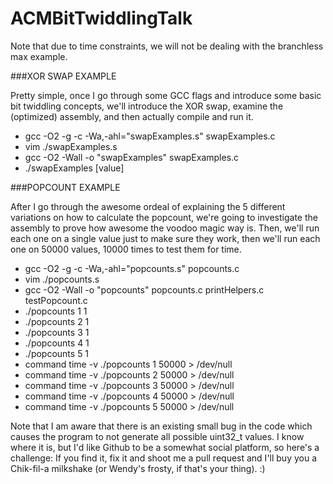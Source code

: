 # ACMBitTwiddlingTalk

Note that due to time constraints, we will not be dealing with the branchless
max example.

###XOR SWAP EXAMPLE

Pretty simple, once I go through some GCC flags and introduce some basic bit
twiddling concepts, we'll introduce the XOR swap, examine the (optimized)
assembly, and then actually compile and run it.

* gcc -O2 -g -c -Wa,-ahl="swapExamples.s" swapExamples.c
* vim ./swapExamples.s
* gcc -O2 -Wall -o "swapExamples" swapExamples.c
* ./swapExamples [value]

###POPCOUNT EXAMPLE

After I go through the awesome ordeal of explaining the 5 different variations
on how to calculate the popcount, we're going to investigate the assembly to
prove how awesome the voodoo magic way is. Then, we'll run each one on a single
value just to make sure they work, then we'll run each one on 50000 values,
10000 times to test them for time.

* gcc -O2 -g -c -Wa,-ahl="popcounts.s" popcounts.c
* vim ./popcounts.s
* gcc -O2 -Wall -o "popcounts" popcounts.c printHelpers.c testPopcount.c
* ./popcounts 1 1
* ./popcounts 2 1
* ./popcounts 3 1
* ./popcounts 4 1
* ./popcounts 5 1
* command time -v ./popcounts 1 50000 > /dev/null
* command time -v ./popcounts 2 50000 > /dev/null
* command time -v ./popcounts 3 50000 > /dev/null
* command time -v ./popcounts 4 50000 > /dev/null
* command time -v ./popcounts 5 50000 > /dev/null

Note that I am aware that there is an existing small bug in the code which
causes the program to not generate all possible uint32_t values. I know where it
is, but I'd like Github to be a somewhat social platform, so here's a challenge:
If you find it, fix it and shoot me a pull request and I'll buy you a
Chik-fil-a milkshake (or Wendy's frosty, if that's your thing). :)
